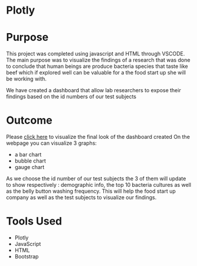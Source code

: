 # Plotly
# Purpose
This project was completed using javascript and HTML through VSCODE.
The main purpose was to visualize the findings of a research that was done to conclude that human beings are produce bacteria species that taste like beef which if explored well can be valuable for a the food start up she will be working with.

We have created a dashboard that allow lab researchers to expose their findings based on the id numbers of our test subjects
# Outcome

Please [click here](https://fofomichelle.github.io/plotlydiploy/) to visualize the final look of the dashboard created 
On the webpage you can visualize 3 graphs:
- a bar chart
- bubble chart
- gauge chart


As we choose the id number of our test subjects the 3 of them will update to show respectively : demographic info, the top 10 bacteria cultures as well as the belly button washing frequency.
This will help the food start up company as well as the test subjects to visualize our findings.

# Tools Used
- Plotly
- JavaScript
- HTML
- Bootstrap

